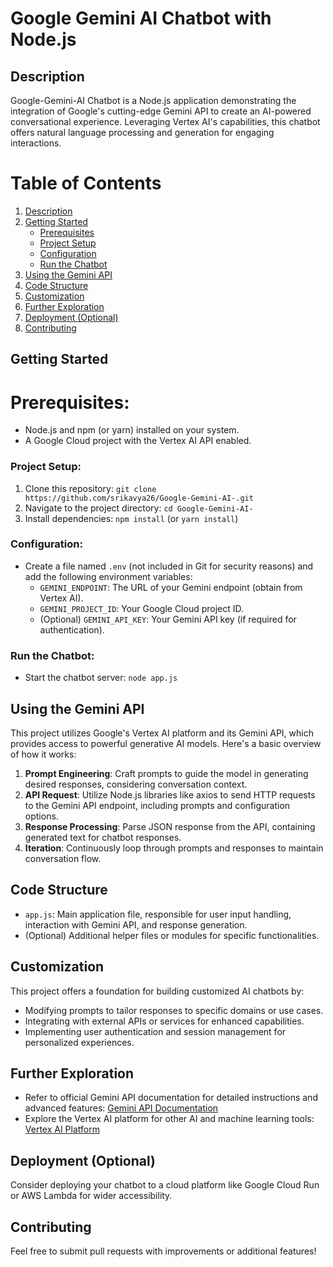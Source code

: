 # Google Gemini AI Chatbot with Node.js

## Description
Google-Gemini-AI Chatbot is a Node.js application demonstrating the integration of Google's cutting-edge Gemini API to create an AI-powered conversational experience. Leveraging Vertex AI's capabilities, this chatbot offers natural language processing and generation for engaging interactions.

# Table of Contents
1. [Description](#description)
2. [Getting Started](#getting-started)
    - [Prerequisites](#prerequisites)
    - [Project Setup](#project-setup)
    - [Configuration](#configuration)
    - [Run the Chatbot](#run-the-chatbot)
3. [Using the Gemini API](#using-the-gemini-api)
4. [Code Structure](#code-structure)
5. [Customization](#customization)
6. [Further Exploration](#further-exploration)
7. [Deployment (Optional)](#deployment-optional)
8. [Contributing](#contributing)


## Getting Started
# Prerequisites:
- Node.js and npm (or yarn) installed on your system.
- A Google Cloud project with the Vertex AI API enabled.

### Project Setup:
1. Clone this repository: `git clone https://github.com/srikavya26/Google-Gemini-AI-.git`
2. Navigate to the project directory: `cd Google-Gemini-AI-`
3. Install dependencies: `npm install` (or `yarn install`)

### Configuration:
- Create a file named `.env` (not included in Git for security reasons) and add the following environment variables:
    - `GEMINI_ENDPOINT`: The URL of your Gemini endpoint (obtain from Vertex AI).
    - `GEMINI_PROJECT_ID`: Your Google Cloud project ID.
    - (Optional) `GEMINI_API_KEY`: Your Gemini API key (if required for authentication).

### Run the Chatbot:
- Start the chatbot server: `node app.js`

## Using the Gemini API
This project utilizes Google's Vertex AI platform and its Gemini API, which provides access to powerful generative AI models. Here's a basic overview of how it works:

1. **Prompt Engineering**: Craft prompts to guide the model in generating desired responses, considering conversation context.
2. **API Request**: Utilize Node.js libraries like axios to send HTTP requests to the Gemini API endpoint, including prompts and configuration options.
3. **Response Processing**: Parse JSON response from the API, containing generated text for chatbot responses.
4. **Iteration**: Continuously loop through prompts and responses to maintain conversation flow.

## Code Structure
- `app.js`: Main application file, responsible for user input handling, interaction with Gemini API, and response generation.
- (Optional) Additional helper files or modules for specific functionalities.

## Customization
This project offers a foundation for building customized AI chatbots by:
- Modifying prompts to tailor responses to specific domains or use cases.
- Integrating with external APIs or services for enhanced capabilities.
- Implementing user authentication and session management for personalized experiences.

## Further Exploration
- Refer to official Gemini API documentation for detailed instructions and advanced features: [Gemini API Documentation](https://cloud.google.com/vertex-ai/generative-ai/docs/model-reference/gemini)
- Explore the Vertex AI platform for other AI and machine learning tools: [Vertex AI Platform](https://cloud.google.com/vertex-ai)

## Deployment (Optional)
Consider deploying your chatbot to a cloud platform like Google Cloud Run or AWS Lambda for wider accessibility.

## Contributing
Feel free to submit pull requests with improvements or additional features!
